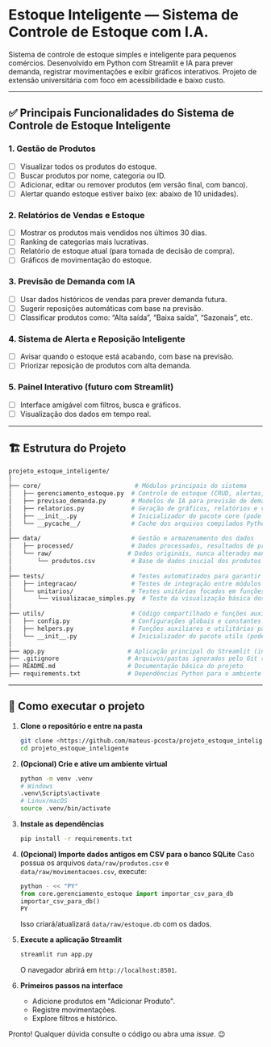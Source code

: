 # Estoque Inteligente — Sistema de Controle de Estoque com I.A.
Sistema de controle de estoque simples e inteligente para pequenos comércios. Desenvolvido em Python com Streamlit e IA para prever demanda, registrar movimentações e exibir gráficos interativos. Projeto de extensão universitária com foco em acessibilidade e baixo custo.

---

## ✅ Principais Funcionalidades do Sistema de Controle de Estoque Inteligente

### 1. **Gestão de Produtos**

* [ ] Visualizar todos os produtos do estoque.
* [ ] Buscar produtos por nome, categoria ou ID.
* [ ] Adicionar, editar ou remover produtos (em versão final, com banco).
* [ ] Alertar quando estoque estiver baixo (ex: abaixo de 10 unidades).

### 2. **Relatórios de Vendas e Estoque**

* [ ] Mostrar os produtos mais vendidos nos últimos 30 dias.
* [ ] Ranking de categorias mais lucrativas.
* [ ] Relatório de estoque atual (para tomada de decisão de compra).
* [ ] Gráficos de movimentação do estoque.

### 3. **Previsão de Demanda com IA**

* [ ] Usar dados históricos de vendas para prever demanda futura.
* [ ] Sugerir reposições automáticas com base na previsão.
* [ ] Classificar produtos como: “Alta saída”, “Baixa saída”, “Sazonais”, etc.

### 4. **Sistema de Alerta e Reposição Inteligente**

* [ ] Avisar quando o estoque está acabando, com base na previsão.
* [ ] Priorizar reposição de produtos com alta demanda.

### 5. **Painel Interativo (futuro com Streamlit)**

* [ ] Interface amigável com filtros, busca e gráficos.
* [ ] Visualização dos dados em tempo real.

---

## 🏗️ Estrutura do Projeto

```bash
projeto_estoque_inteligente/
│
├── core/                          # Módulos principais do sistema
│   ├── gerenciamento_estoque.py  # Controle de estoque (CRUD, alertas, manipulação dos dados dos produtos)
│   ├── previsao_demanda.py       # Modelos de IA para previsão de demanda e comportamento do estoque
│   ├── relatorios.py             # Geração de gráficos, relatórios e visualizações para análise
│   ├── __init__.py               # Inicializador do pacote core (pode ficar vazio)
│   └── __pycache__/              # Cache dos arquivos compilados Python (gerado automaticamente)
│
├── data/                         # Gestão e armazenamento dos dados
│   ├── processed/                # Dados processados, resultados de previsões, arquivos intermediários
│   └── raw/                     # Dados originais, nunca alterados manualmente
│       └── produtos.csv          # Base de dados inicial dos produtos em CSV
│
├── tests/                        # Testes automatizados para garantir qualidade e funcionamento
│   ├── integracao/               # Testes de integração entre módulos do sistema
│   └── unitarios/                # Testes unitários focados em funções específicas
│       └── visualizacao_simples.py  # Teste da visualização básica dos dados CSV
│
├── utils/                        # Código compartilhado e funções auxiliares reutilizáveis
│   ├── config.py                 # Configurações globais e constantes do sistema
│   ├── helpers.py                # Funções auxiliares e utilitárias para o projeto
│   └── __init__.py               # Inicializador do pacote utils (pode ficar vazio)
│
├── app.py                       # Aplicação principal do Streamlit (interface web do sistema)
├── .gitignore                   # Arquivos/pastas ignorados pelo Git (ex: __pycache__, .env)
├── README.md                    # Documentação básica do projeto
├── requirements.txt             # Dependências Python para o ambiente do projeto
```

---

## 🚀 Como executar o projeto

1. **Clone o repositório e entre na pasta**
   ```bash
   git clone <https://github.com/mateus-pcosta/projeto_estoque_inteligente.git>
   cd projeto_estoque_inteligente
   ```

2. **(Opcional) Crie e ative um ambiente virtual**
   ```bash
   python -m venv .venv
   # Windows
   .venv\Scripts\activate
   # Linux/macOS
   source .venv/bin/activate
   ```

3. **Instale as dependências**
   ```bash
   pip install -r requirements.txt
   ```

4. **(Opcional) Importe dados antigos em CSV para o banco SQLite**
   Caso possua os arquivos `data/raw/produtos.csv` e `data/raw/movimentacoes.csv`, execute:
   ```python
   python - << "PY"
   from core.gerenciamento_estoque import importar_csv_para_db
   importar_csv_para_db()
   PY
   ```
   Isso criará/atualizará `data/raw/estoque.db` com os dados.

5. **Execute a aplicação Streamlit**
   ```bash
   streamlit run app.py
   ```
   O navegador abrirá em `http://localhost:8501`.

6. **Primeiros passos na interface**
   * Adicione produtos em "Adicionar Produto".
   * Registre movimentações.
   * Explore filtros e histórico.

Pronto! Qualquer dúvida consulte o código ou abra uma *issue*. 😉
